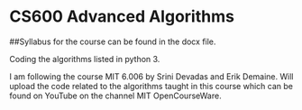 # CS600 Advanced Algorithms

##Syllabus for the course can be found in the docx file. 

Coding the algorithms listed in python 3.

I am following the course MIT 6.006 by Srini Devadas and Erik Demaine. Will upload the code related to the algorithms taught in this course which can be found on YouTube on the channel MIT OpenCourseWare.
